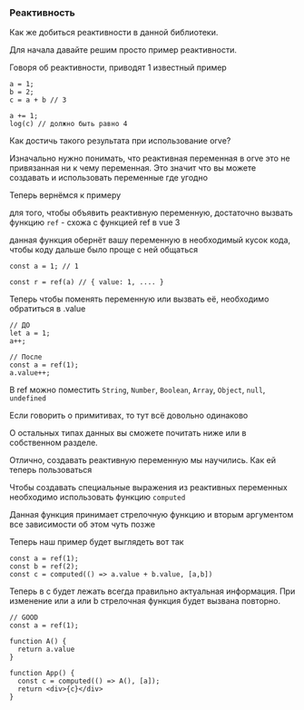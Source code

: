 ### Реактивность

Как же добиться реактивности в данной библиотеки.

Для начала давайте решим просто пример реактивности.

Говоря об реактивности, приводят 1 известный пример

```
a = 1;
b = 2;
c = a + b // 3

a += 1;
log(c) // должно быть равно 4 
```

Как достичь такого результата при использование orve?

Изначально нужно понимать, что реактивная переменная в orve это не привязанная ни к чему переменная. Это значит что вы можете создавать и использовать переменные где угодно

Теперь вернёмся к примеру

для того, чтобы объявить реактивную переменную, достаточно вызвать функцию `ref` - схожа с функцией ref в vue 3

данная функция обернёт вашу переменную в необходимый кусок кода, чтобы коду дальше было проще с ней общаться

```
const a = 1; // 1

const r = ref(a) // { value: 1, .... }
```

Теперь чтобы поменять переменную или вызвать её, необходимо обратиться в .value

```
// ДО
let a = 1;
a++;

// После
const a = ref(1);
a.value++;
```

В ref можно поместить `String`, `Number`, `Boolean`, `Array`, `Object`, `null`, `undefined`

Если говорить о примитивах, то тут всё довольно одинаково

О остальных типах данных вы сможете почитать ниже или в собственном разделе.

Отлично, создавать реактивную переменную мы научились. Как ей теперь пользоваться

Чтобы создавать специальные выражения из реактивных переменных необходимо использовать функцию `computed`

Данная функция принимает стрелочную функцию и вторым аргументом все зависимости об этом чуть позже

Теперь наш пример будет выглядеть вот так

```
const a = ref(1);
const b = ref(2);
const c = computed(() => a.value + b.value, [a,b])
```

Теперь в c будет лежать всегда правильно актуальная информация. При изменение или а или b стрелочная функция будет вызвана повторно.

```
// GOOD
const a = ref(1);

function A() {
  return a.value
}

function App() {
  const c = computed(() => A(), [a]);
  return <div>{c}</div>
}
```

